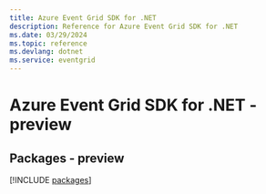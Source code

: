 ```yaml
---
title: Azure Event Grid SDK for .NET
description: Reference for Azure Event Grid SDK for .NET
ms.date: 03/29/2024
ms.topic: reference
ms.devlang: dotnet
ms.service: eventgrid
---
```

# Azure Event Grid SDK for .NET - preview
## Packages - preview
[!INCLUDE [packages](event-grid-index.md)]